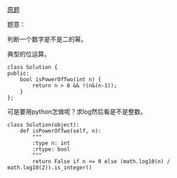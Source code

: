 [原题](https://leetcode.com/problems/power-of-two/)

题意：

判断一个数字是不是二的幂。

典型的位运算。

```
class Solution {
public:
    bool isPowerOfTwo(int n) {
        return n > 0 && !(n&(n-1));
    }
};
```

可是要用python怎做呢？求log然后看是不是整数。

```
class Solution(object):
    def isPowerOfTwo(self, n):
        """
        :type n: int
        :rtype: bool
        """
        return False if n <= 0 else (math.log10(n) / math.log10(2)).is_integer()

```